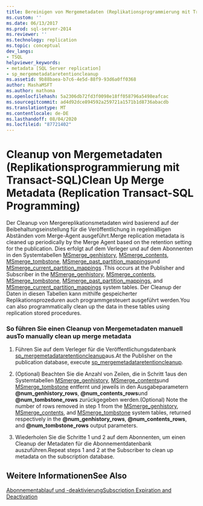 ```yaml
---
title: Bereinigen von Mergemetadaten (Replikationsprogrammierung mit Transact-SQL) | Microsoft-Dokumentation
ms.custom: ''
ms.date: 06/13/2017
ms.prod: sql-server-2014
ms.reviewer: ''
ms.technology: replication
ms.topic: conceptual
dev_langs:
- TSQL
helpviewer_keywords:
- metadata [SQL Server replication]
- sp_mergemetadataretentioncleanup
ms.assetid: 9b88baea-b7c6-4e5d-88f9-93d6a0ff0368
author: MashaMSFT
ms.author: mathoma
ms.openlocfilehash: 5a2306db72fd3f0098e18ff058796a5498eafcac
ms.sourcegitcommit: ad4d92dce894592a259721a1571b1d8736abacdb
ms.translationtype: MT
ms.contentlocale: de-DE
ms.lasthandoff: 08/04/2020
ms.locfileid: "87721402"
---
```

# <a name="clean-up-merge-metadata-replication-transact-sql-programming"></a><span data-ttu-id="6c176-102">Cleanup von Mergemetadaten (Replikationsprogrammierung mit Transact-SQL)</span><span class="sxs-lookup"><span data-stu-id="6c176-102">Clean Up Merge Metadata (Replication Transact-SQL Programming)</span></span>
  <span data-ttu-id="6c176-103">Der Cleanup von Mergereplikationsmetadaten wird basierend auf der Beibehaltungseinstellung für die Veröffentlichung in regelmäßigen Abständen vom Merge-Agent ausgeführt.</span><span class="sxs-lookup"><span data-stu-id="6c176-103">Merge replication metadata is cleaned up periodically by the Merge Agent based on the retention setting for the publication.</span></span> <span data-ttu-id="6c176-104">Dies erfolgt auf dem Verleger und auf dem Abonnenten in den Systemtabellen [MSmerge_genhistory](/sql/relational-databases/system-tables/msmerge-genhistory-transact-sql), [MSmerge_contents](/sql/relational-databases/system-tables/msmerge-contents-transact-sql), [MSmerge_tombstone](/sql/relational-databases/system-tables/msmerge-tombstone-transact-sql), [MSmerge_past_partition_mappings](/sql/relational-databases/system-tables/msmerge-past-partition-mappings-transact-sql)und [MSmerge_current_partition_mappings](/sql/relational-databases/system-tables/msmerge-current-partition-mappings) .</span><span class="sxs-lookup"><span data-stu-id="6c176-104">This occurs at the Publisher and Subscriber in the [MSmerge_genhistory](/sql/relational-databases/system-tables/msmerge-genhistory-transact-sql), [MSmerge_contents](/sql/relational-databases/system-tables/msmerge-contents-transact-sql), [MSmerge_tombstone](/sql/relational-databases/system-tables/msmerge-tombstone-transact-sql), [MSmerge_past_partition_mappings](/sql/relational-databases/system-tables/msmerge-past-partition-mappings-transact-sql), and [MSmerge_current_partition_mappings](/sql/relational-databases/system-tables/msmerge-current-partition-mappings) system tables.</span></span> <span data-ttu-id="6c176-105">Der Cleanup der Daten in diesen Tabellen kann mithilfe gespeicherter Replikationsprozeduren auch programmgesteuert ausgeführt werden.</span><span class="sxs-lookup"><span data-stu-id="6c176-105">You can also programmatically clean up the data in these tables using replication stored procedures.</span></span>  
  
### <a name="to-manually-clean-up-merge-metadata"></a><span data-ttu-id="6c176-106">So führen Sie einen Cleanup von Mergemetadaten manuell aus</span><span class="sxs-lookup"><span data-stu-id="6c176-106">To manually clean up merge metadata</span></span>  
  
1.  <span data-ttu-id="6c176-107">Führen Sie auf dem Verleger für die Veröffentlichungsdatenbank [sp_mergemetadataretentioncleanup](/sql/relational-databases/system-stored-procedures/sp-mergemetadataretentioncleanup-transact-sql)aus.</span><span class="sxs-lookup"><span data-stu-id="6c176-107">At the Publisher on the publication database, execute [sp_mergemetadataretentioncleanup](/sql/relational-databases/system-stored-procedures/sp-mergemetadataretentioncleanup-transact-sql).</span></span>  
  
2.  <span data-ttu-id="6c176-108">(Optional) Beachten Sie die Anzahl von Zeilen, die in Schritt 1aus den Systemtabellen [MSmerge_genhistory](/sql/relational-databases/system-tables/msmerge-genhistory-transact-sql), [MSmerge_contents](/sql/relational-databases/system-tables/msmerge-contents-transact-sql)und [MSmerge_tombstone](/sql/relational-databases/system-tables/msmerge-tombstone-transact-sql) entfernt und jeweils in den Ausgabeparametern **@num_genhistory_rows**, **@num_contents_rows**und **@num_tombstone_rows** zurückgegeben werden.</span><span class="sxs-lookup"><span data-stu-id="6c176-108">(Optional) Note the number of rows removed in step 1 from the [MSmerge_genhistory](/sql/relational-databases/system-tables/msmerge-genhistory-transact-sql), [MSmerge_contents](/sql/relational-databases/system-tables/msmerge-contents-transact-sql), and [MSmerge_tombstone](/sql/relational-databases/system-tables/msmerge-tombstone-transact-sql) system tables, returned respectively in the **@num_genhistory_rows**, **@num_contents_rows**, and **@num_tombstone_rows** output parameters.</span></span>  
  
3.  <span data-ttu-id="6c176-109">Wiederholen Sie die Schritte 1 und 2 auf dem Abonnenten, um einen Cleanup der Metadaten für die Abonnementdatenbank auszuführen.</span><span class="sxs-lookup"><span data-stu-id="6c176-109">Repeat steps 1 and 2 at the Subscriber to clean up metadata on the subscription database.</span></span>  
  
## <a name="see-also"></a><span data-ttu-id="6c176-110">Weitere Informationen</span><span class="sxs-lookup"><span data-stu-id="6c176-110">See Also</span></span>  
 [<span data-ttu-id="6c176-111">Abonnementablauf und -deaktivierung</span><span class="sxs-lookup"><span data-stu-id="6c176-111">Subscription Expiration and Deactivation</span></span>](../subscription-expiration-and-deactivation.md)  
  
  

